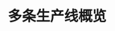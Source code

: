 ---
layout: article
title: 多条生产线概览
description: 
  - 模板展示了生产车间中五条生产线的总体情况。它将变量作为数据源并用于脚本中，由此模拟出生产线的状态变化。您只需用自己的数据源代替变量，然后根据自己的需要修改脚本即可。
lang: cn
weight: 2000
isDraft: false
ref: Overview-Several-Production-Lines
category:
  - Recommended
  - Production
  - KPI
  - Lean Management
image: Overview-Several-Production-Lines-CN.png
image_thumbnail: Overview-Several-Production-Lines_thumbnail.png
download: Overview-Several-Production-Lines - CN.pbmx
overview_description:
overview_benefits:
overview_data_sources:
---